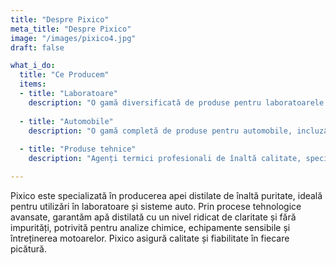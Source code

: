 ```yaml
---
title: "Despre Pixico"
meta_title: "Despre Pixico"
image: "/images/pixico4.jpg"
draft: false

what_i_do:
  title: "Ce Producem"
  items:
  - title: "Laboratoare"
    description: "O gamă diversificată de produse pentru laboratoarele de analize, incluzând apă deionizată ultrapură, apă distilată și reactivi de înaltă calitate, esențiale pentru precizia și fiabilitatea rezultatelor."
  
  - title: "Automobile"
    description: "O gamă completă de produse pentru automobile, incluzând lichid de parbriz, apă distilată, lichid de frână, antigel, degresanți, degivranți și cosmetice auto, asigurând întreținere optimă și performanță de durată."
  
  - title: "Produse tehnice"
    description: "Agenți termici profesionali de înaltă calitate, special concepuți pentru utilizarea în diverse produse tehnice, asigurând performanță și eficiență termică superioară."

---
```


Pixico este specializată în producerea apei distilate de înaltă puritate, ideală pentru utilizări în laboratoare și sisteme auto. Prin procese tehnologice avansate, garantăm apă distilată cu un nivel ridicat de claritate și fără impurități, potrivită pentru analize chimice, echipamente sensibile și întreținerea motoarelor. Pixico asigură calitate și fiabilitate în fiecare picătură.
